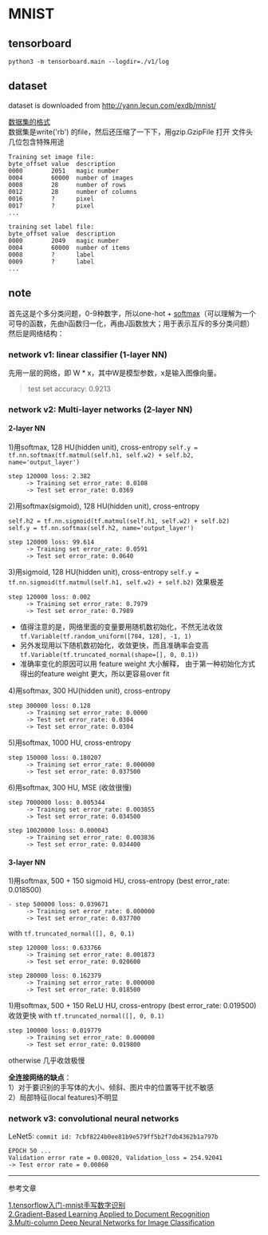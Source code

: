 # MNIST

## tensorboard
`python3 -m tensorboard.main --logdir=./v1/log`

## dataset
dataset is downloaded from http://yann.lecun.com/exdb/mnist/

[数据集的格式](https://blog.csdn.net/wspba/article/details/54311566)  
数据集是write('rb') 的file，然后还压缩了一下下，用gzip.GzipFile 打开
文件头几位包含特殊用途  

    Training set image file:  
    byte_offset value  description  
    0000        2051   magic number  
    0004        60000  number of images  
    0008        28     number of rows  
    0012        28     number of columns  
    0016        ?      pixel  
    0017        ?      pixel  
    ...

    training set label file:  
    byte_offset value  description  
    0000        2049   magic number  
    0004        60000  number of items  
    0008        ?      label  
    0009        ?      label  
    ...

## note

首先这是个多分类问题，0-9种数字，所以one-hot + [softmax](http://ufldl.stanford.edu/wiki/index.php/Softmax%E5%9B%9E%E5%BD%92)（可以理解为一个可导的函数，先由h函数归一化，再由J函数放大；用于表示互斥的多分类问题）  
然后是网络结构：

### network v1: linear classifier (1-layer NN)

先用一层的网络，即 W * x，其中W是模型参数，x是输入图像向量。
> test set accuracy: 0.9213

### network v2: Multi-layer networks (2-layer NN)

#### 2-layer NN
1)用softmax, 128 HU(hidden unit), cross-entropy
`self.y = tf.nn.softmax(tf.matmul(self.h1, self.w2) + self.b2, name='output_layer')`
```
step 120000 loss: 2.382  
     -> Training set error_rate: 0.0108  
     -> Test set error_rate: 0.0369  
```
2)用softmax(sigmoid), 128 HU(hidden unit), cross-entropy
```
self.h2 = tf.nn.sigmoid(tf.matmul(self.h1, self.w2) + self.b2)
self.y = tf.nn.softmax(self.h2, name='output_layer')
```
```
step 120000 loss: 99.614  
     -> Training set error_rate: 0.0591  
     -> Test set error_rate: 0.0640  
```
3)用sigmoid, 128 HU(hidden unit), cross-entropy
`self.y = tf.nn.sigmoid(tf.matmul(self.h1, self.w2) + self.b2)`
效果极差
```
step 120000 loss: 0.002  
     -> Training set error_rate: 0.7979  
     -> Test set error_rate: 0.7989  
```
- 值得注意的是，网络里面的变量要用随机数初始化，不然无法收敛
`tf.Variable(tf.random_uniform([784, 128], -1, 1)`
- 另外发现用以下随机数初始化，收敛更快，而且准确率会变高
`tf.Variable(tf.truncated_normal(shape=[], 0, 0.1))`
- 准确率变化的原因可以用 feature weight 大小解释，
由于第一种初始化方式得出的feature weight 更大，所以更容易over fit

4)用softmax, 300 HU(hidden unit), cross-entropy
```
step 300000 loss: 0.128  
     -> Training set error_rate: 0.0000  
     -> Test set error_rate: 0.0304  
     -> Test set error_rate: 0.0304  
```
5)用softmax, 1000 HU, cross-entropy
```
step 150000 loss: 0.180207  
     -> Training set error_rate: 0.000000  
     -> Test set error_rate: 0.037500  
```
6)用softmax, 300 HU, MSE (收敛很慢)
```
step 7000000 loss: 0.005344  
     -> Training set error_rate: 0.003855  
     -> Test set error_rate: 0.034500  
```
```
step 10020000 loss: 0.000043  
     -> Training set error_rate: 0.003836  
     -> Test set error_rate: 0.034400  
```
#### 3-layer NN

1)用softmax, 500 + 150 sigmoid HU, cross-entropy (best error_rate: 0.018500)
```
- step 500000 loss: 0.039671  
     -> Training set error_rate: 0.000000  
     -> Test set error_rate: 0.037700
```
with `tf.truncated_normal([], 0, 0.1)`
```
step 120000 loss: 0.633766  
     -> Training set error_rate: 0.001873  
     -> Test set error_rate: 0.020600  
```
```
step 280000 loss: 0.162379  
     -> Training set error_rate: 0.000000  
     -> Test set error_rate: 0.018500  
```
1)用softmax, 500 + 150 ReLU HU, cross-entropy (best error_rate: 0.019500)  
收敛更快
with `tf.truncated_normal([], 0, 0.1)`
```
step 100000 loss: 0.019779  
     -> Training set error_rate: 0.000000  
     -> Test set error_rate: 0.019800    
```
otherwise 几乎收敛极慢


**全连接网络的缺点**：  
1）对于要识别的手写体的大小、倾斜、图片中的位置等干扰不敏感  
2）局部特征(local features)不明显  

### network v3: convolutional neural networks

LeNet5:
`commit id: 7cbf8224b0ee81b9e579ff5b2f7db4362b1a797b`
```
EPOCH 50 ...
Validation error rate = 0.00820, Validation_loss = 254.92041
-> Test error rate = 0.00860
```




---

参考文章

[1.tensorflow入门-mnist手写数字识别](https://geektutu.com/post/tensorflow-mnist-simplest.html)  
[2.Gradient-Based Learning Applied to Document Recognition](http://yann.lecun.com/exdb/publis/pdf/lecun-98.pdf)  
[3.Multi-column Deep Neural Networks for Image Classification](https://arxiv.org/pdf/1202.2745.pdf)  

